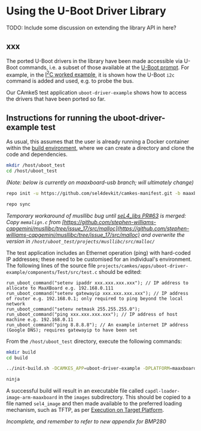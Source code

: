 # Using the U-Boot Driver Library

TODO: Include some discussion on extending the library API in here?

## xxx

The ported U-Boot drivers in the library have been made accessible via U-Boot commands, i.e. a subset of those available at the [U-Boot prompt](first_boot.md#boot-to-u-boot-prompt). For example, in the [I<sup>2</sup>C worked example](uboot_library_add_driver.md#establishing-the-driver-api), it is shown how the U-Boot `i2c` command is added and used, e.g. to probe the bus.

Our CAmkeS test application `uboot-driver-example` shows how to access the drivers that have been ported so far.

## Instructions for running the uboot-driver-example test

As usual, this assumes that the user is already running a Docker container within the [build environment](build_environment_setup.md), where we can create a directory and clone the code and dependencies.


```bash
mkdir /host/uboot_test
cd /host/uboot_test
```

 _(Note: below is currently on maaxboard-usb branch; will ultimately change)_

```bash
repo init -u https://github.com/sel4devkit/camkes-manifest.git -b maaxboard-usb
```

```bash
repo sync
```

_Temporary workaround of musllibc bug until [seL4_libs PR#63](https://github.com/seL4/seL4_libs/pull/63) is merged: Copy `memalign.c` from [https://github.com/stephen-williams-capgemini/musllibc/tree/issue_17/src/malloc](https://github.com/stephen-williams-capgemini/musllibc/tree/issue_17/src/malloc) and overwrite the version in `/host/uboot_test/projects/musllibc/src/malloc/`_

The test application includes an Ethernet operation (ping) with hard-coded IP addresses; these need to be customised for an individual's environment. The following lines of the source file `projects/camkes/apps/uboot-driver-example/components/Test/src/test.c` should be edited:

```
run_uboot_command("setenv ipaddr xxx.xxx.xxx.xxx"); // IP address to allocate to MaaXBoard e.g. 192.168.0.111
run_uboot_command("setenv gatewayip xxx.xxx.xxx.xxx"); // IP address of router e.g. 192.168.0.1; only required to ping beyond the local network
run_uboot_command("setenv netmask 255.255.255.0");
run_uboot_command("ping xxx.xxx.xxx.xxx"); // IP address of host machine e.g. 192.168.0.11
run_uboot_command("ping 8.8.8.8"); // An example internet IP address (Google DNS); requires gatewayip to have been set
```

From the `/host/uboot_test` directory, execute the following commands:

```bash
mkdir build
cd build
```

```bash
../init-build.sh -DCAMKES_APP=uboot-driver-example -DPLATFORM=maaxboard -DSIMULATION=FALSE
```

```bash
ninja
```

A successful build will result in an executable file called `capdl-loader-image-arm-maaxboard` in the `images` subdirectory. This should be copied to a file named `sel4_image` and then made available to the preferred loading mechanism, such as TFTP, as per [Execution on Target Platform](execution_on_target_platform.md).

_Incomplete, and remember to refer to new appendix for BMP280_
